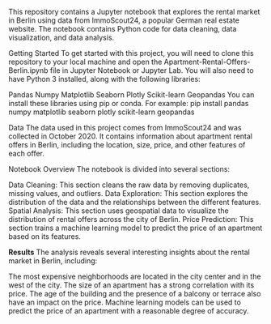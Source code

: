 This repository contains a Jupyter notebook that explores the rental market in Berlin using data from ImmoScout24, a popular German real estate website. The notebook contains Python code for data cleaning, data visualization, and data analysis.

Getting Started
To get started with this project, you will need to clone this repository to your local machine and open the Apartment-Rental-Offers-Berlin.ipynb file in Jupyter Notebook or Jupyter Lab. You will also need to have Python 3 installed, along with the following libraries:

Pandas
Numpy
Matplotlib
Seaborn
Plotly
Scikit-learn
Geopandas
You can install these libraries using pip or conda. For example:
pip install pandas numpy matplotlib seaborn plotly scikit-learn geopandas

Data
The data used in this project comes from ImmoScout24 and was collected in October 2020. It contains information about apartment rental offers in Berlin, including the location, size, price, and other features of each offer.

Notebook Overview
The notebook is divided into several sections:

Data Cleaning: This section cleans the raw data by removing duplicates, missing values, and outliers.
Data Exploration: This section explores the distribution of the data and the relationships between the different features.
Spatial Analysis: This section uses geospatial data to visualize the distribution of rental offers across the city of Berlin.
Price Prediction: This section trains a machine learning model to predict the price of an apartment based on its features.

**Results**
The analysis reveals several interesting insights about the rental market in Berlin, including:

The most expensive neighborhoods are located in the city center and in the west of the city.
The size of an apartment has a strong correlation with its price.
The age of the building and the presence of a balcony or terrace also have an impact on the price.
Machine learning models can be used to predict the price of an apartment with a reasonable degree of accuracy.
